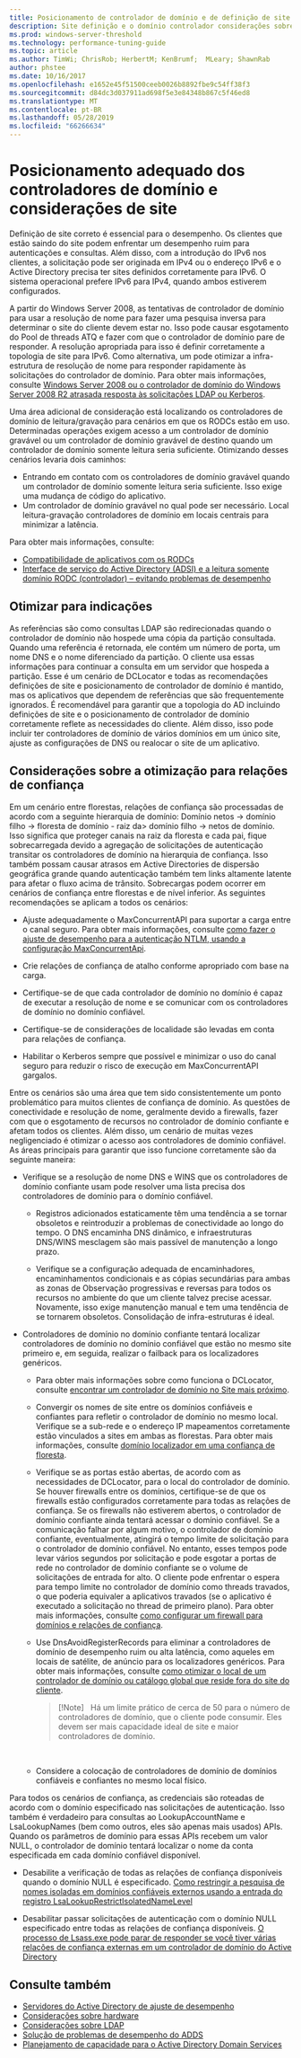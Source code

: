 ```yaml
---
title: Posicionamento de controlador de domínio e de definição de site no ajuste de desempenho do ADDS
description: Site definição e o domínio controlador considerações sobre o posicionamento no ajuste de desempenho do Active Directory.
ms.prod: windows-server-threshold
ms.technology: performance-tuning-guide
ms.topic: article
ms.author: TimWi; ChrisRob; HerbertM; KenBrumf;  MLeary; ShawnRab
author: phstee
ms.date: 10/16/2017
ms.openlocfilehash: e1652e45f51500ceeb0026b8892fbe9c54ff38f3
ms.sourcegitcommit: d84dc3d037911ad698f5e3e84348b867c5f46ed8
ms.translationtype: MT
ms.contentlocale: pt-BR
ms.lasthandoff: 05/28/2019
ms.locfileid: "66266634"
---
```

# <a name="proper-placement-of-domain-controllers-and-site-considerations"></a>Posicionamento adequado dos controladores de domínio e considerações de site

Definição de site correto é essencial para o desempenho. Os clientes que estão saindo do site podem enfrentar um desempenho ruim para autenticações e consultas. Além disso, com a introdução do IPv6 nos clientes, a solicitação pode ser originada em IPv4 ou o endereço IPv6 e o Active Directory precisa ter sites definidos corretamente para IPv6. O sistema operacional prefere IPv6 para IPv4, quando ambos estiverem configurados.

A partir do Windows Server 2008, as tentativas de controlador de domínio para usar a resolução de nome para fazer uma pesquisa inversa para determinar o site do cliente devem estar no. Isso pode causar esgotamento do Pool de threads ATQ e fazer com que o controlador de domínio pare de responder. A resolução apropriada para isso é definir corretamente a topologia de site para IPv6. Como alternativa, um pode otimizar a infra-estrutura de resolução de nome para responder rapidamente às solicitações do controlador de domínio. Para obter mais informações, consulte [Windows Server 2008 ou o controlador de domínio do Windows Server 2008 R2 atrasada resposta às solicitações LDAP ou Kerberos](https://support.microsoft.com/kb/2668820).

Uma área adicional de consideração está localizando os controladores de domínio de leitura/gravação para cenários em que os RODCs estão em uso.  Determinadas operações exigem acesso a um controlador de domínio gravável ou um controlador de domínio gravável de destino quando um controlador de domínio somente leitura seria suficiente.  Otimizando desses cenários levaria dois caminhos:
-   Entrando em contato com os controladores de domínio gravável quando um controlador de domínio somente leitura seria suficiente.  Isso exige uma mudança de código do aplicativo.
-   Um controlador de domínio gravável no qual pode ser necessário.  Local leitura-gravação controladores de domínio em locais centrais para minimizar a latência.

Para obter mais informações, consulte:
-   [Compatibilidade de aplicativos com os RODCs](https://technet.microsoft.com/library/cc772597.aspx)
-   [Interface de serviço do Active Directory (ADSI) e a leitura somente domínio RODC (controlador) – evitando problemas de desempenho](https://blogs.technet.microsoft.com/fieldcoding/2012/06/24/active-directory-service-interface-adsi-and-the-read-only-domain-controller-rodc-avoiding-performance-issues/)

## <a name="optimize-for-referrals"></a>Otimizar para indicações

As referências são como consultas LDAP são redirecionadas quando o controlador de domínio não hospede uma cópia da partição consultada. Quando uma referência é retornada, ele contém um número de porta, um nome DNS e o nome diferenciado da partição. O cliente usa essas informações para continuar a consulta em um servidor que hospeda a partição. Esse é um cenário de DCLocator e todas as recomendações definições de site e posicionamento de controlador de domínio é mantido, mas os aplicativos que dependem de referências que são frequentemente ignorados. É recomendável para garantir que a topologia do AD incluindo definições de site e o posicionamento de controlador de domínio corretamente reflete as necessidades do cliente. Além disso, isso pode incluir ter controladores de domínio de vários domínios em um único site, ajuste as configurações de DNS ou realocar o site de um aplicativo.

## <a name="optimization-considerations-for-trusts"></a>Considerações sobre a otimização para relações de confiança

Em um cenário entre florestas, relações de confiança são processadas de acordo com a seguinte hierarquia de domínio: Domínio netos -&gt; domínio filho -&gt; floresta de domínio - raiz da&gt; domínio filho -&gt; netos de domínio. Isso significa que proteger canais na raiz da floresta e cada pai, fique sobrecarregada devido a agregação de solicitações de autenticação transitar os controladores de domínio na hierarquia de confiança. Isso também possam causar atrasos em Active Directories de dispersão geográfica grande quando autenticação também tem links altamente latente para afetar o fluxo acima de trânsito. Sobrecargas podem ocorrer em cenários de confiança entre florestas e de nível inferior. As seguintes recomendações se aplicam a todos os cenários:

-   Ajuste adequadamente o MaxConcurrentAPI para suportar a carga entre o canal seguro. Para obter mais informações, consulte [como fazer o ajuste de desempenho para a autenticação NTLM, usando a configuração MaxConcurrentApi](https://support.microsoft.com/kb/2688798/EN-US).

-   Crie relações de confiança de atalho conforme apropriado com base na carga.

-   Certifique-se de que cada controlador de domínio no domínio é capaz de executar a resolução de nome e se comunicar com os controladores de domínio no domínio confiável.

-   Certifique-se de considerações de localidade são levadas em conta para relações de confiança.

-   Habilitar o Kerberos sempre que possível e minimizar o uso do canal seguro para reduzir o risco de execução em MaxConcurrentAPI gargalos.

Entre os cenários são uma área que tem sido consistentemente um ponto problemático para muitos clientes de confiança de domínio. As questões de conectividade e resolução de nome, geralmente devido a firewalls, fazer com que o esgotamento de recursos no controlador de domínio confiante e afetam todos os clientes. Além disso, um cenário de muitas vezes negligenciado é otimizar o acesso aos controladores de domínio confiável. As áreas principais para garantir que isso funcione corretamente são da seguinte maneira:

-   Verifique se a resolução de nome DNS e WINS que os controladores de domínio confiante usam pode resolver uma lista precisa dos controladores de domínio para o domínio confiável.

    -   Registros adicionados estaticamente têm uma tendência a se tornar obsoletos e reintroduzir a problemas de conectividade ao longo do tempo. O DNS encaminha DNS dinâmico, e infraestruturas DNS/WINS mesclagem são mais passível de manutenção a longo prazo.

    -   Verifique se a configuração adequada de encaminhadores, encaminhamentos condicionais e as cópias secundárias para ambas as zonas de Observação progressivas e reversas para todos os recursos no ambiente do que um cliente talvez precise acessar. Novamente, isso exige manutenção manual e tem uma tendência de se tornarem obsoletos. Consolidação de infra-estruturas é ideal.

-   Controladores de domínio no domínio confiante tentará localizar controladores de domínio no domínio confiável que estão no mesmo site primeiro e, em seguida, realizar o failback para os localizadores genéricos.

    -   Para obter mais informações sobre como funciona o DCLocator, consulte [encontrar um controlador de domínio no Site mais próximo](https://technet.microsoft.com/library/cc978016.aspx).

    -   Convergir os nomes de site entre os domínios confiáveis e confiantes para refletir o controlador de domínio no mesmo local. Verifique se a sub-rede e o endereço IP mapeamentos corretamente estão vinculados a sites em ambas as florestas. Para obter mais informações, consulte [domínio localizador em uma confiança de floresta](http://blogs.technet.com/b/askds/archive/2008/09/24/domain-locator-across-a-forest-trust.aspx).

    -   Verifique se as portas estão abertas, de acordo com as necessidades de DCLocator, para o local do controlador de domínio. Se houver firewalls entre os domínios, certifique-se de que os firewalls estão configurados corretamente para todas as relações de confiança. Se os firewalls não estiverem abertos, o controlador de domínio confiante ainda tentará acessar o domínio confiável. Se a comunicação falhar por algum motivo, o controlador de domínio confiante, eventualmente, atingirá o tempo limite de solicitação para o controlador de domínio confiável. No entanto, esses tempos pode levar vários segundos por solicitação e pode esgotar a portas de rede no controlador de domínio confiante se o volume de solicitações de entrada for alto. O cliente pode enfrentar o espera para tempo limite no controlador de domínio como threads travados, o que poderia equivaler a aplicativos travados (se o aplicativo é executado a solicitação no thread de primeiro plano). Para obter mais informações, consulte [como configurar um firewall para domínios e relações de confiança](https://support.microsoft.com/kb/179442).

    -   Use DnsAvoidRegisterRecords para eliminar a controladores de domínio de desempenho ruim ou alta latência, como aqueles em locais de satélite, de anúncio para os localizadores genéricos. Para obter mais informações, consulte [como otimizar o local de um controlador de domínio ou catálogo global que reside fora do site do cliente](https://support.microsoft.com/kb/306602).

        > [!Note]   Há um limite prático de cerca de 50 para o número de controladores de domínio, que o cliente pode consumir. Eles devem ser mais capacidade ideal de site e maior controladores de domínio.

         

    -   Considere a colocação de controladores de domínio de domínios confiáveis e confiantes no mesmo local físico.

Para todos os cenários de confiança, as credenciais são roteadas de acordo com o domínio especificado nas solicitações de autenticação. Isso também é verdadeiro para consultas ao LookupAccountName e LsaLookupNames (bem como outros, eles são apenas mais usados) APIs. Quando os parâmetros de domínio para essas APIs recebem um valor NULL, o controlador de domínio tentará localizar o nome da conta especificada em cada domínio confiável disponível.

-   Desabilite a verificação de todas as relações de confiança disponíveis quando o domínio NULL é especificado. [Como restringir a pesquisa de nomes isoladas em domínios confiáveis externos usando a entrada do registro LsaLookupRestrictIsolatedNameLevel](https://support.microsoft.com/kb/818024)

-   Desabilitar passar solicitações de autenticação com o domínio NULL especificado entre todas as relações de confiança disponíveis. [O processo de Lsass.exe pode parar de responder se você tiver várias relações de confiança externas em um controlador de domínio do Active Directory](https://support.microsoft.com/kb/923241/EN-US)

## <a name="see-also"></a>Consulte também
- [Servidores do Active Directory de ajuste de desempenho](index.md)
- [Considerações sobre hardware](hardware-considerations.md)
- [Considerações sobre LDAP](ldap-considerations.md)
- [Solução de problemas de desempenho do ADDS](troubleshoot.md) 
- [Planejamento de capacidade para o Active Directory Domain Services](https://go.microsoft.com/fwlink/?LinkId=324566)